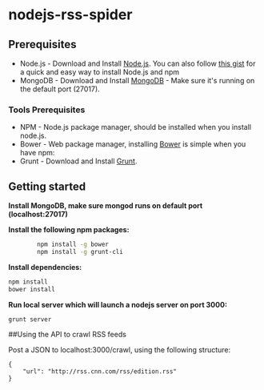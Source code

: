 nodejs-rss-spider
=================

## Prerequisites
* Node.js - Download and Install [Node.js](http://www.nodejs.org/download/). You can also follow [this gist](https://gist.github.com/isaacs/579814) for a quick and easy way to install Node.js and npm
* MongoDB - Download and Install [MongoDB](http://www.mongodb.org/downloads) - Make sure it's running on the default port (27017).

### Tools Prerequisites
* NPM - Node.js package manager, should be installed when you install node.js.
* Bower - Web package manager, installing [Bower](http://bower.io/) is simple when you have npm:
* Grunt - Download and Install [Grunt](http://gruntjs.com).

## Getting started

**Install MongoDB, make sure mongod runs on default port (localhost:27017)**

**Install the following npm packages:**
```sh
        npm install -g bower
        npm install -g grunt-cli
```

**Install dependencies:**
```sh
npm install
bower install
```

**Run local server which will launch a nodejs server on port 3000:**
```sh
grunt server
```

##Using the API to crawl RSS feeds

Post a JSON to localhost:3000/crawl, using the following structure:

```
{
	"url": "http://rss.cnn.com/rss/edition.rss"
}
```